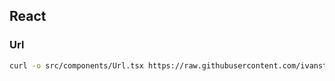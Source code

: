 ## React

### Url
```bash
curl -o src/components/Url.tsx https://raw.githubusercontent.com/ivanstan/woodpecker/main/react/Url.tsx
```
